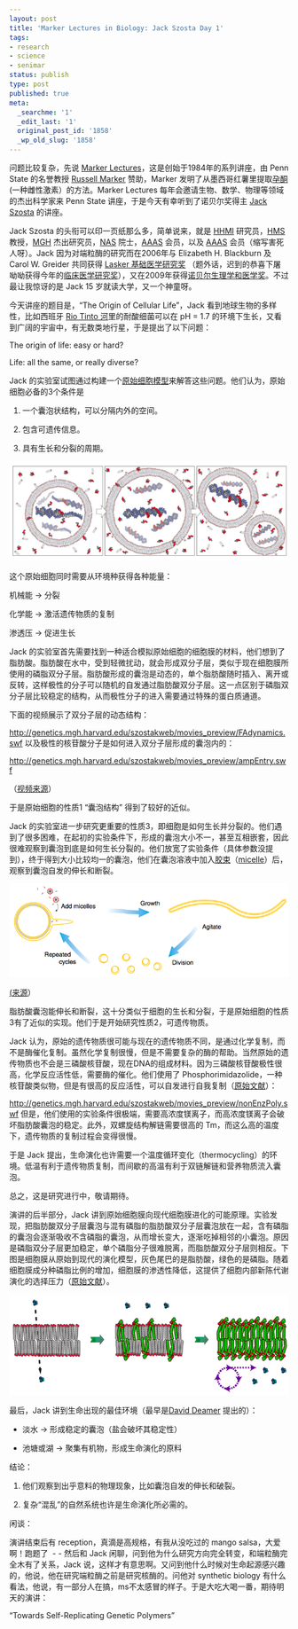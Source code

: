 ```yaml
---
layout: post
title: 'Marker Lectures in Biology: Jack Szosta Day 1'
tags:
- research
- science
- senimar
status: publish
type: post
published: true
meta:
  _searchme: '1'
  _edit_last: '1'
  original_post_id: '1858'
  _wp_old_slug: '1858'
---
```

问题比较复杂，先说 <a href="http://science.psu.edu/news-and-events/lectures-and-events/lecture-archive/marker-lectures">Marker Lectures</a>，这是创始于1984年的系列讲座，由 Penn State 的名誉教授 <a href="http://en.wikipedia.org/wiki/Russell_Earl_Marker">Russell Marker</a> 赞助，Marker 发明了从墨西哥红薯里提取<a href="http://zh.wikipedia.org/wiki/%E5%AD%95%E9%85%AE">孕酮</a> (一种雌性激素）的方法。Marker Lectures 每年会邀请生物、数学、物理等领域的杰出科学家来 Penn State 讲座，于是今天有幸听到了诺贝尔奖得主 <a href="http://genetics.mgh.harvard.edu/szostakweb/">Jack Szosta</a> 的讲座。

Jack Szosta 的头衔可以印一页纸那么多，简单说来，就是 <a href="http://www.hhmi.org/">HHMI</a> 研究员，<a href="http://hms.harvard.edu/hms/home.asp">HMS</a> 教授，<a href="http://www.massgeneral.org/">MGH</a> 杰出研究员，<a href="http://nas.nasonline.org/">NAS</a> 院士，<a href="http://www.aaas.org/">AAAS</a> 会员，以及 <a href="http://www.amacad.org/">AAAS</a> 会员（缩写害死人呀）。Jack 因为对端粒酶的研究而在2006年与 Elizabeth H. Blackburn 及 Carol W. Greider 共同获得 <a href="http://www.laskerfoundation.org/awards/2006basic.htm">Lasker 基础医学研究奖</a> （题外话，迟到的恭喜下屠呦呦获得今年的<a href="http://www.laskerfoundation.org/awards/2011clinical.htm">临床医学研究奖</a>），又在2009年获得<a href="http://www.nobelprize.org/nobel_prizes/medicine/laureates/2009/">诺贝尔生理学和医学奖</a>。不过最让我惊讶的是 Jack 15 岁就读大学，又一个神童呀。

今天讲座的题目是，“The Origin of Cellular Life”，Jack 看到地球生物的多样性，比如西班牙 <a href="http://en.wikipedia.org/wiki/Rio_Tinto_(river)">Rio Tinto 河</a>里的耐酸细菌可以在 pH = 1.7 的环境下生长，又看到广阔的宇宙中，有无数类地行星，于是提出了以下问题：

The origin of life: easy or hard?

Life: all the same, or really diverse?

Jack 的实验室试图通过构建一个<a href="http://genetics.mgh.harvard.edu/szostakweb/publications/Szostak_pdfs/Mansy_et_al_Nature_2008.pdf">原始细胞模型</a>来解答这些问题。他们认为，原始细胞必备的3个条件是

1. 一个囊泡状结构，可以分隔内外的空间。

2. 包含可遗传信息。

3. 具有生长和分裂的周期。


![](/images/2011/09/screen-shot-2011-09-26-at-11-56-58-pm.png)

这个原始细胞同时需要从环境种获得各种能量：

机械能 -> 分裂

化学能 -> 激活遗传物质的复制

渗透压 -> 促进生长

Jack 的实验室首先需要找到一种适合模拟原始细胞的细胞膜的材料，他们想到了脂肪酸。脂肪酸在水中，受到轻微扰动，就会形成双分子层，类似于现在细胞膜所使用的磷脂双分子层。脂肪酸形成的囊泡是动态的，单个脂肪酸随时插入、离开或反转，这样极性的分子可以随机的自发通过脂肪酸双分子层。这一点区别于磷脂双分子层比较稳定的结构，从而极性分子的进入需要通过特殊的蛋白质通道。

下面的视频展示了双分子层的动态结构：

<a href="http://genetics.mgh.harvard.edu/szostakweb/movies_preview/FAdynamics.swf">http://genetics.mgh.harvard.edu/szostakweb/movies_preview/FAdynamics.swf</a>
以及极性的核苷酸分子是如何进入双分子层形成的囊泡内的：

<a href="http://genetics.mgh.harvard.edu/szostakweb/movies_preview/ampEntry.swf">http://genetics.mgh.harvard.edu/szostakweb/movies_preview/ampEntry.swf</a>

（<a href="http://genetics.mgh.harvard.edu/szostakweb/movies.html">视频来源</a>）

于是原始细胞的性质1 “囊泡结构” 得到了较好的近似。

Jack 的实验室进一步研究更重要的性质3，即细胞是如何生长并分裂的。他们遇到了很多困难，在起初的实验条件下，形成的囊泡大小不一，甚至互相嵌套，因此很难观察到囊泡到底是如何生长分裂的。他们放宽了实验条件（具体参数没提到），终于得到大小比较均一的囊泡，他们在囊泡溶液中加入<a href="http://zh.wikipedia.org/wiki/%E8%83%B6%E6%9D%9F">胶束</a>（<a href="http://en.wikipedia.org/wiki/Micelle">micelle</a>）后，观察到囊泡自发的伸长和断裂。


![](/images/2011/09/screen-shot-2011-09-27-at-12-33-37-am.png)
<a href="http://genetics.mgh.harvard.edu/szostakweb/publications/Szostak_pdfs/Schrum_et_al_CSH_2010.pdf">

(<a href="http://genetics.mgh.harvard.edu/szostakweb/publications/Szostak_pdfs/Schrum_et_al_CSH_2010.pdf">来源</a>）

脂肪酸囊泡能伸长和断裂，这十分类似于细胞的生长和分裂，于是原始细胞的性质3有了近似的实现。他们于是开始研究性质2，可遗传物质。

Jack 认为，原始的遗传物质很可能与现在的遗传物质不同，是通过化学复制，而不是酶催化复制。虽然化学复制很慢，但是不需要复杂的酶的帮助。当然原始的遗传物质也不会是三磷酸核苷酸，现在DNA的组成材料。因为三磷酸核苷酸极性很高，化学反应活性低，需要酶的催化。他们使用了 Phosphorimidazolide，一种核苷酸类似物，但是有很高的反应活性，可以自发进行自我复制（<a href="http://genetics.mgh.harvard.edu/szostakweb/publications/Szostak_pdfs/Schrum_et_al_JACS_2009.pdf">原始文献</a>）：

<a href="http://genetics.mgh.harvard.edu/szostakweb/movies_preview/nonEnzPoly.swf">http://genetics.mgh.harvard.edu/szostakweb/movies_preview/nonEnzPoly.swf</a>
但是，他们使用的实验条件很极端，需要高浓度镁离子，而高浓度镁离子会破坏脂肪酸囊泡的稳定。此外，双螺旋结构解链需要很高的 Tm，而这么高的温度下，遗传物质的复制过程会变得很慢。

于是 Jack 提出，生命演化也许需要一个温度循环变化（thermocycling）的环境。低温有利于遗传物质复制，而间歇的高温有利于双链解链和营养物质流入囊泡。

总之，这是研究进行中，敬请期待。

演讲的后半部分，Jack 讲到原始细胞膜向现代细胞膜进化的可能原理。实验发现，把脂肪酸双分子层囊泡与混有磷脂的脂肪酸双分子层囊泡放在一起，含有磷脂的囊泡会逐渐吸收不含磷脂的囊泡，从而增长变大，逐渐吃掉相邻的小囊泡。原因是磷脂双分子层更加稳定，单个磷脂分子很难脱离，而脂肪酸双分子层则相反。下图是细胞膜从原始到现代的演化模型，灰色尾巴的是脂肪酸，绿色的是磷脂。随着细胞膜成分种磷脂比例的增加，细胞膜的渗透性降低，这提供了细胞内部新陈代谢演化的选择压力（<a href="http://genetics.mgh.harvard.edu/szostakweb/publications/Szostak_pdfs/Budin_et_al_2011_PNAS.pdf">原始文献</a>）。


![](/images/2011/09/screen-shot-2011-09-27-at-12-58-01-am.png)

最后，Jack 讲到生命出现的最佳环境（最早是<a href="http://astrobiology.nasa.gov/directory/profile/546/david/deamer/">David Deamer</a> 提出的）：

- 淡水 -&gt; 形成稳定的囊泡（盐会破坏其稳定性）

- 池塘或湖 -&gt; 聚集有机物，形成生命演化的原料

结论：

1. 他们观察到出乎意料的物理现象，比如囊泡自发的伸长和破裂。

2. 复杂“混乱”的自然系统也许是生命演化所必需的。

闲谈：

演讲结束后有 reception，真滴是高规格，有我从没吃过的 mango salsa，大爱啊！跑题了  - - 然后和 Jack 闲聊，问到他为什么研究方向完全转变，和端粒酶完全木有了关系，Jack 说，这样才有意思啊。又问到他什么时候对生命起源感兴趣的，他说，他在研究端粒酶之前是研究核酶的。问他对 synthetic biology 有什么看法，他说，有一部分人在搞，ms不太感冒的样子。于是大吃大喝一番，期待明天的演讲：

“Towards Self-Replicating Genetic Polymers”
